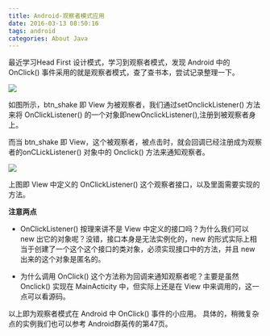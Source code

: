 ```yaml
---
title: Android-观察者模式应用
date: 2016-03-13 08:50:16
tags: android
categories: About Java
---
```




最近学习Head First 设计模式，学习到观察者模式，发现 Android 中的 OnClick() 事件采用的就是观察者模式，查了查书本，尝试记录整理一下。

<!-- more -->



![](http://7xrl8j.com1.z0.glb.clouddn.com/%E6%88%AA%E5%9B%BE%E4%B8%80.jpg)

如图所示，btn_shake 即 View 为被观察者，我们通过setOnclickListener() 方法来将 OnClickListener() 的一个对象即newOnclickListener(),注册到被观察者身上。


而当 btn_shake 即 View，这个被观察者，被点击时，就会回调已经注册成为观察者的onCLickListener() 对象中的 Onclick() 方法来通知观察者。

![](http://7xrl8j.com1.z0.glb.clouddn.com/%E6%88%AA%E5%9B%BEer.jpg)

上图即 View 中定义的 OnClickListener() 这个观察者接口，以及里面需要实现的方法。


**注意两点**

* OnClickListener() 按理来讲不是 View 中定义的接口吗？为什么我们可以 new 出它的对象呢？没错，接口本身是无法实例化的，new 的形式实际上相当于创建了一个这个这个接口的类对象，必须实现接口中的方法，并且 new 出来的这个对象是匿名的。


* 为什么调用 OnClick() 这个方法称为回调来通知观察者呢？主要是虽然 Onclick() 实现在 MainActicity 中，但实际上还是在 View 中来调用的，这一点可以看源码。


以上即为观察者模式在 Android 中 OnClick() 事件的小应用。
具体的，稍微复杂点的实例我们也可以参考 Android群英传的第47页。

